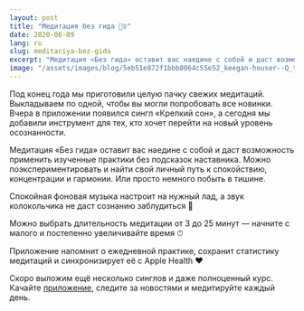 ```yaml
---
layout: post
title: "Медитация без гида 🧘‍♀️"
date: 2020-06-09
lang: ru
slug: meditaciya-bez-gida
excerpt: "Медитация «Без гида» оставит вас наедине с собой и даст возможность применить изученные практики без подсказок наставника."
image: "/assets/images/blog/5eb51e872f1bbb8064c55e52_keegan-houser--Q_t4SCN8c4-unsplash.jpg"
---
```


Под конец года мы приготовили целую пачку свежих медитаций. Выкладываем по одной, чтобы вы могли попробовать все новинки. Вчера в приложении появился сингл «Крепкий сон», а сегодня мы добавили инструмент для тех, кто хочет перейти на новый уровень осознанности.

Медитация «Без гида» оставит вас наедине с собой и даст возможность применить изученные практики без подсказок наставника. Можно поэкспериментировать и найти свой личный путь к спокойствию, концентрации и гармонии. Или просто немного побыть в тишине.

Спокойная фоновая музыка настроит на нужный лад, а звук колокольчика не даст сознанию заблудиться 🎵

Можно выбрать длительность медитации от 3 до 25 минут — начните с малого и постепенно увеличивайте время ⏱

Приложение напомнит о ежедневной практике, сохранит статистику медитаций и синхронизирует её с Apple Health ❤️

Скоро выложим ещё несколько синглов и даже полноценный курс. Качайте [приложение](https://itunes.apple.com/us/app/практика-медитации-на-русском/id1467786415), следите за новостями и медитируйте каждый день.